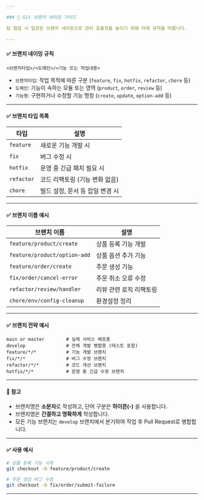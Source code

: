 ```yaml
---

### 🌿 Git 브랜치 네이밍 가이드

팀 협업 시 일관된 브랜치 네이밍으로 관리 효율성을 높이기 위해 아래 규칙을 따릅니다.

---
```


#### ✅ 브랜치 네이밍 규칙

`<브랜치타입>/<도메인>/<기능 또는 작업내용>`

- `브랜치타입`: 작업 목적에 따른 구분 (`feature`, `fix`, `hotfix`, `refactor`, `chore` 등)  
- `도메인`: 기능이 속하는 모듈 또는 영역 (`product`, `order`, `review` 등)  
- `기능명`: 구현하거나 수정할 기능 명칭 (`create`, `update`, `option-add` 등)

---

#### ✅ 브랜치 타입 목록

| 타입       | 설명                             |
|------------|----------------------------------|
| `feature`  | 새로운 기능 개발 시              |
| `fix`      | 버그 수정 시                     |
| `hotfix`   | 운영 중 긴급 패치 필요 시        |
| `refactor` | 코드 리팩토링 (기능 변화 없음)   |
| `chore`    | 빌드 설정, 문서 등 잡일 변경 시  |

---

#### ✅ 브랜치 이름 예시

| 브랜치 이름                    | 설명                       |
|-------------------------------|----------------------------|
| `feature/product/create`      | 상품 등록 기능 개발        |
| `feature/product/option-add`  | 상품 옵션 추가 기능        |
| `feature/order/create`        | 주문 생성 기능             |
| `fix/order/cancel-error`      | 주문 취소 오류 수정        |
| `refactor/review/handler`     | 리뷰 관련 로직 리팩토링    |
| `chore/env/config-cleanup`    | 환경설정 정리              |

---

#### ✅ 브랜치 전략 예시

```
main or master        # 실제 서비스 배포용  
develop               # 전체 개발 병합용 (테스트 포함)  
feature/*/*           # 기능 개발 브랜치  
fix/*/*               # 버그 수정 브랜치  
refactor/*/*          # 코드 개선 브랜치  
hotfix/*/*            # 운영 중 긴급 수정 브랜치  
```

---

#### 🔖 참고

- 브랜치명은 **소문자**로 작성하고, 단어 구분은 **하이픈(-)** 을 사용합니다.  
- 브랜치명은 **간결하고 명확하게** 작성합니다.  
- 모든 기능 브랜치는 `develop` 브랜치에서 분기하여 작업 후 Pull Request로 병합합니다.

---

#### ✅ 사용 예시

```bash
# 상품 등록 기능 시작
git checkout -b feature/product/create

# 주문 생성 버그 수정
git checkout -b fix/order/submit-failure
```

---
